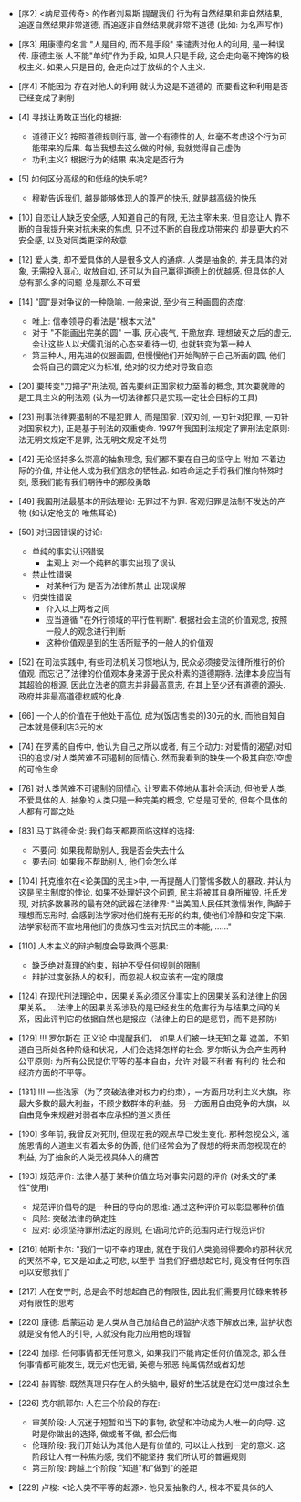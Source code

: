 - [序2] <纳尼亚传奇> 的作者刘易斯 提醒我们 行为有自然结果和非自然结果, 追逐自然结果非常道德, 而追逐非自然结果就非常不道德 (比如: 为名声写作)

- [序3] 用康德的名言 "人是目的, 而不是手段" 来谴责对他人的利用, 是一种误传. 康德主张 人不能"单纯"作为手段, 如果人只是手段, 这会走向毫不掩饰的极权主义. 如果人只是目的, 会走向过于放纵的个人主义.

- [序4] 不能因为 存在对他人的利用 就认为这是不道德的, 而要看这种利用是否已经变成了剥削

- [4] 寻找让勇敢正当化的根据: 
	- 道德正义? 按照道德规则行事, 做一个有德性的人, 丝毫不考虑这个行为可能带来的后果. 每当我想去这么做的时候, 我就觉得自己虚伪
	- 功利主义? 根据行为的结果 来决定是否行为

- [5] 如何区分高级的和低级的快乐呢? 
	- 穆勒告诉我们, 越是能够体现人的尊严的快乐, 就是越高级的快乐

- [10] 自恋让人缺乏安全感, 人知道自己的有限, 无法主宰未来. 但自恋让人 靠不断的自我提升来对抗未来的焦虑, 只不过不断的自我成功带来的 却是更大的不安全感, 以及对同类更深的敌意

- [12] 爱人类, 却不爱具体的人是很多文人的通病. 人类是抽象的, 并无具体的对象, 无需投入真心, 收放自如, 还可以为自己赢得道德上的优越感. 但具体的人 总有那么多的问题 总是那么不可爱

- [14] "圆"是对争议的一种隐喻. 一般来说, 至少有三种画圆的态度: 
	- 唯上: 信奉领导的看法是"根本大法"
	- 对于 "不能画出完美的圆" 一事, 灰心丧气, 干脆放弃. 理想破灭之后的虚无, 会让这些人以犬儒讥消的心态来看待一切, 也就转变为第一种人
	- 第三种人, 用先进的仪器画圆, 但慢慢他们开始陶醉于自己所画的圆, 他们会将自己的圆定义为标准, 绝对的权力绝对导致自恋

- [20] 要转变"刀把子"刑法观, 首先要纠正国家权力至善的概念, 其次要就赠的是工具主义的刑法观 (认为一切法律都只是实现一定社会目标的工具)

- [23] 刑事法律要遏制的不是犯罪人, 而是国家. (双刃剑, 一刃针对犯罪, 一刃针对国家权力), 正是基于刑法的双重使命. 1997年我国刑法规定了罪刑法定原则: 法无明文规定不是罪, 法无明文规定不处罚

- [42] 无论坚持多么崇高的抽象理念, 我们都不要在自己的坚守上 附加 不着边际的价值, 并让他人成为我们信念的牺牲品. 如若命运之手将我们推向特殊时刻, 愿我们能有我们期待中的那般勇敢

- [49] 我国刑法最基本的刑法理论: 无罪过不为罪. 客观归罪是法制不发达的产物 (如认定枪支的 唯焦耳论)

- [50] 对归因错误的讨论: 
	- 单纯的事实认识错误
		- 主观上 对一个纯粹的事实出现了误认
	- 禁止性错误
		- 对某种行为 是否为法律所禁止 出现误解
	- 归类性错误
		- 介入以上两者之间
		- 应当遵循 "在外行领域的平行性判断". 根据社会主流的价值观念, 按照一般人的观念进行判断
		- 这种价值观是到的生活所赋予的一般人的价值观

- [52] 在司法实践中, 有些司法机关习惯地认为, 民众必须接受法律所推行的价值观. 而忘记了法律的价值观本身来源于民众朴素的道德期待. 法律本身应当有其超验的根源, 因此立法者的意志并非最高意志, 在其上至少还有道德的源头. 政府并非最高道德权威的化身.

- [66] 一个人的价值在于他处于高位, 成为(饭店售卖的)30元的水, 而他自知自己本就是便利店3元的水

- [74] 在罗素的自传中, 他认为自己之所以或者, 有三个动力: 对爱情的渴望/对知识的追求/对人类苦难不可遏制的同情心. 然而我看到的缺失一个极其自恋/空虚的可怜生命

- [76] 对人类苦难不可遏制的同情心, 让罗素不停地从事社会活动, 但他爱人类, 不爱具体的人. 抽象的人类只是一种完美的概念, 它总是可爱的, 但每个具体的人都有可鄙之处

- [83] 马丁路德金说: 我们每天都要面临这样的选择: 
	- 不要问: 如果我帮助别人, 我是否会失去什么
	- 要去问: 如果我不帮助别人, 他们会怎么样

- [104] 托克维尔在<论美国的民主>中, 一再提醒人们警惕多数人的暴政. 并认为这是民主制度的悖论. 如果不处理好这个问题, 民主将被其自身所摧毁. 托氏发现, 对抗多数暴政的最有效的武器在法律界: "当美国人民任其激情发作, 陶醉于理想而忘形时, 会感到法学家对他们施有无形的约束, 使他们冷静和安定下来. 法学家秘而不宣地用他们的贵族习性去对抗民主的本能, ......"

- [110] 人本主义的辩护制度会导致两个恶果:
	- 缺乏绝对真理的约束，辩护不受任何规则的限制
	- 辩护过度张扬人的权利，而忽视人权应该有一定的限度

- [124] 在现代刑法理论中，因果关系必须区分事实上的因果关系和法律上的因果关系。…法律上的因果关系涉及的是已经发生的危害行为与结果之间的关系，因此评判它的依据自然也是报应（法律上的目的是惩罚，而不是预防）

- [129] !!! 罗尔斯在 正义论 中提醒我们， 如果人们被一块无知之幕 遮盖，不知道自己所处各种阶级和状况，人们会选择怎样的社会. 罗尔斯认为会产生两种公平原则: 为所有公民提供平等的基本自由，允许 对最不利者 有利的 社会和经济方面的不平等。

- [131] !!! 一些法家（为了突破法律对权力的约束），一方面用功利主义大旗，称最大多数的最大利益，不顾少数群体的利益。另一方面用自由竞争的大旗，以自由竞争来规避对弱者本应承担的道义责任

- [190] 多年前, 我曾反对死刑, 但现在我的观点早已发生变化. 那种忽视公义, 滥施恩情的人道主义有着太多的伪善, 他们经常会为了假想的将来而忽视现在的利益, 为了抽象的人类无视具体人的痛苦

- [193] 规范评价: 法律人基于某种价值立场对事实问题的评价 (对条文的"柔性"使用)
	- 规范评价倡导的是一种目的导向的思维: 通过这种评价可以彰显哪种价值
	- 风险: 突破法律的确定性
	- 应对: 必须坚持罪刑法定的原则, 在语词允许的范围内进行规范评价

- [216] 帕斯卡尔: "我们一切不幸的理由, 就在于我们人类脆弱得要命的那种状况的天然不幸, 它又是如此之可悲, 以至于 当我们仔细想起它时, 竟没有任何东西可以安慰我们"

- [217] 人在安宁时, 总是会不时想起自己的有限性, 因此我们需要用忙碌来转移对有限性的思考

- [220] 康德: 启蒙运动 是人类从自己加给自己的监护状态下解放出来, 监护状态 就是没有他人的引导, 人就没有能力应用他的理智

- [224] 加缪: 任何事情都无任何意义, 如果我们不能肯定任何价值观念, 那么任何事情都可能发生, 既无对也无错, 美德与邪恶 纯属偶然或者幻想

- [224] 赫胥黎: 既然真理只存在人的头脑中, 最好的生活就是在幻觉中度过余生

- [226] 克尔凯郭尔: 人在三个阶段的存在: 
	- 审美阶段: 人沉迷于短暂和当下的事物, 欲望和冲动成为人唯一的向导. 这时是你做出的选择, 做或者不做, 都会后悔
	- 伦理阶段: 我们开始认为其他人是有价值的, 可以让人找到一定的意义. 这阶段让人有一种焦灼感, 我们不能坚持 我们所认可的普遍规则
	- 第三阶段: 跨越上个阶段 "知道"和"做到"的差距

- [229] 卢梭: <论人类不平等的起源>. 他只爱抽象的人, 根本不爱具体的人
